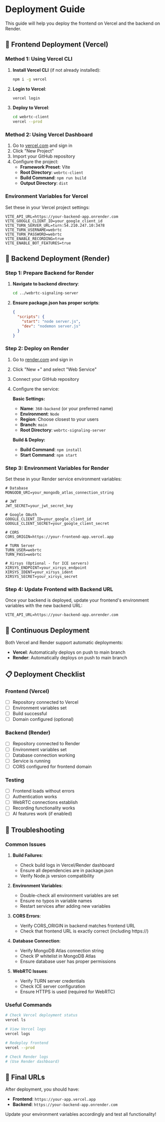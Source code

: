 # Deployment Guide

This guide will help you deploy the frontend on Vercel and the backend on Render.

## 🚀 Frontend Deployment (Vercel)

### Method 1: Using Vercel CLI

1. **Install Vercel CLI** (if not already installed):
   ```bash
   npm i -g vercel
   ```

2. **Login to Vercel**:
   ```bash
   vercel login
   ```

3. **Deploy to Vercel**:
   ```bash
   cd webrtc-client
   vercel --prod
   ```

### Method 2: Using Vercel Dashboard

1. Go to [vercel.com](https://vercel.com) and sign in
2. Click "New Project"
3. Import your GitHub repository
4. Configure the project:
   - **Framework Preset**: Vite
   - **Root Directory**: `webrtc-client`
   - **Build Command**: `npm run build`
   - **Output Directory**: `dist`

### Environment Variables for Vercel

Set these in your Vercel project settings:

```env
VITE_API_URL=https://your-backend-app.onrender.com
VITE_GOOGLE_CLIENT_ID=your_google_client_id
VITE_TURN_SERVER_URL=turn:54.210.247.10:3478
VITE_TURN_USERNAME=webrtc
VITE_TURN_PASSWORD=webrtc
VITE_ENABLE_RECORDING=true
VITE_ENABLE_BOT_FEATURES=true
```

## 🔧 Backend Deployment (Render)

### Step 1: Prepare Backend for Render

1. **Navigate to backend directory**:
   ```bash
   cd ../webrtc-signaling-server
   ```

2. **Ensure package.json has proper scripts**:
   ```json
   {
     "scripts": {
       "start": "node server.js",
       "dev": "nodemon server.js"
     }
   }
   ```

### Step 2: Deploy on Render

1. Go to [render.com](https://render.com) and sign in
2. Click "New +" and select "Web Service"
3. Connect your GitHub repository
4. Configure the service:

   **Basic Settings:**
   - **Name**: `360-backend` (or your preferred name)
   - **Environment**: `Node`
   - **Region**: Choose closest to your users
   - **Branch**: `main`
   - **Root Directory**: `webrtc-signaling-server`

   **Build & Deploy:**
   - **Build Command**: `npm install`
   - **Start Command**: `npm start`

### Step 3: Environment Variables for Render

Set these in your Render service environment variables:

```env
# Database
MONGODB_URI=your_mongodb_atlas_connection_string

# JWT
JWT_SECRET=your_jwt_secret_key

# Google OAuth
GOOGLE_CLIENT_ID=your_google_client_id
GOOGLE_CLIENT_SECRET=your_google_client_secret

# CORS
CORS_ORIGIN=https://your-frontend-app.vercel.app

# TURN Server
TURN_USER=webrtc
TURN_PASS=webrtc

# Xirsys (Optional - for ICE servers)
XIRSYS_ENDPOINT=your_xirsys_endpoint
XIRSYS_IDENT=your_xirsys_ident
XIRSYS_SECRET=your_xirsys_secret
```

### Step 4: Update Frontend with Backend URL

Once your backend is deployed, update your frontend's environment variables with the new backend URL:

```env
VITE_API_URL=https://your-backend-app.onrender.com
```

## 🔄 Continuous Deployment

Both Vercel and Render support automatic deployments:

- **Vercel**: Automatically deploys on push to main branch
- **Render**: Automatically deploys on push to main branch

## 📋 Deployment Checklist

### Frontend (Vercel)
- [ ] Repository connected to Vercel
- [ ] Environment variables set
- [ ] Build successful
- [ ] Domain configured (optional)

### Backend (Render)
- [ ] Repository connected to Render
- [ ] Environment variables set
- [ ] Database connection working
- [ ] Service is running
- [ ] CORS configured for frontend domain

### Testing
- [ ] Frontend loads without errors
- [ ] Authentication works
- [ ] WebRTC connections establish
- [ ] Recording functionality works
- [ ] AI features work (if enabled)

## 🐛 Troubleshooting

### Common Issues

1. **Build Failures**:
   - Check build logs in Vercel/Render dashboard
   - Ensure all dependencies are in package.json
   - Verify Node.js version compatibility

2. **Environment Variables**:
   - Double-check all environment variables are set
   - Ensure no typos in variable names
   - Restart services after adding new variables

3. **CORS Errors**:
   - Verify CORS_ORIGIN in backend matches frontend URL
   - Check that frontend URL is exactly correct (including https://)

4. **Database Connection**:
   - Verify MongoDB Atlas connection string
   - Check IP whitelist in MongoDB Atlas
   - Ensure database user has proper permissions

5. **WebRTC Issues**:
   - Verify TURN server credentials
   - Check ICE server configuration
   - Ensure HTTPS is used (required for WebRTC)

### Useful Commands

```bash
# Check Vercel deployment status
vercel ls

# View Vercel logs
vercel logs

# Redeploy frontend
vercel --prod

# Check Render logs
# (Use Render dashboard)
```

## 🔗 Final URLs

After deployment, you should have:

- **Frontend**: `https://your-app.vercel.app`
- **Backend**: `https://your-backend-app.onrender.com`

Update your environment variables accordingly and test all functionality! 